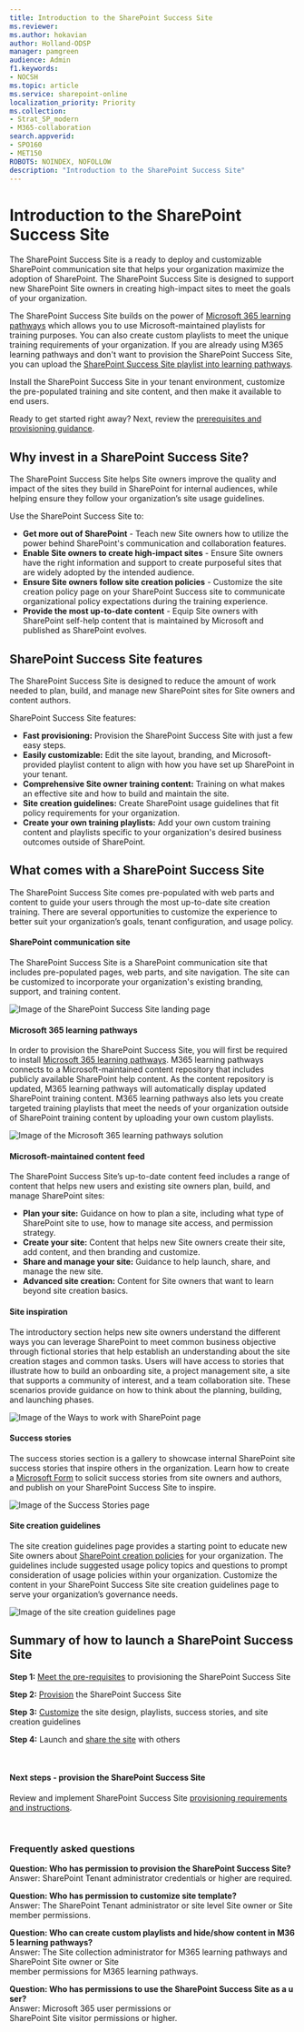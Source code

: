 ```yaml
---
title: Introduction to the SharePoint Success Site 
ms.reviewer: 
ms.author: hokavian
author: Holland-ODSP
manager: pamgreen
audience: Admin
f1.keywords:
- NOCSH
ms.topic: article
ms.service: sharepoint-online
localization_priority: Priority
ms.collection:  
- Strat_SP_modern
- M365-collaboration
search.appverid:
- SPO160
- MET150
ROBOTS: NOINDEX, NOFOLLOW
description: "Introduction to the SharePoint Success Site"
---
```


# Introduction to the SharePoint Success Site 

The SharePoint Success Site is a ready to deploy and customizable SharePoint communication site that helps your organization maximize the adoption of SharePoint. The SharePoint Success Site is designed to support new SharePoint Site owners in creating high-impact sites to meet the goals of your organization.

The SharePoint Success Site builds on the power of [Microsoft 365 learning pathways](https://docs.microsoft.com/office365/customlearning/) which allows you to use Microsoft-maintained playlists for training purposes. You can also create custom playlists to meet the unique training requirements of your organization. If you are already using M365 learning pathways and don't want to provision the SharePoint Success Site, you can upload the [SharePoint Success Site playlist into learning pathways](https://docs.microsoft.com/SharePoint/add-sss-cdn).

Install the SharePoint Success Site in your tenant environment, customize the pre-populated training and site content, and then make it available to end users.

Ready to get started right away? Next, review the [prerequisites and provisioning guidance](https://docs.microsoft.com/sharepoint/provision-sss).


## Why invest in a SharePoint Success Site?
The SharePoint Success Site helps Site owners improve the quality and impact of the sites they build in SharePoint for internal audiences, while helping ensure they follow your organization’s site usage guidelines. 

Use the SharePoint Success Site to:

- **Get more out of SharePoint** - Teach new Site owners how to utilize the power behind SharePoint's communication and collaboration features. 
- **Enable Site owners to create high-impact sites** - Ensure Site owners have the right information and support to create purposeful sites that are widely adopted by the intended audience. 
- **Ensure Site owners follow site creation policies** - Customize the site creation policy page on your SharePoint Success site to communicate organizational policy expectations during the training experience.
- **Provide the most up-to-date content** - Equip Site owners with SharePoint self-help content that is maintained by Microsoft and published as SharePoint evolves.



## SharePoint Success Site features
The SharePoint Success Site is designed to reduce the amount of work needed to plan, build, and manage new SharePoint sites for Site owners and content authors. 

SharePoint Success Site features:

- **Fast provisioning:** Provision the SharePoint Success Site with just a few easy steps.
- **Easily customizable:** Edit the site layout, branding, and Microsoft-provided playlist content to align with how you have set up SharePoint in your tenant.
- **Comprehensive Site owner training content:** Training on what makes an effective site and how to build and maintain the site.
- **Site creation guidelines:** Create SharePoint usage guidelines that fit policy requirements for your organization.
- **Create your own training playlists:** Add your own custom training content and playlists specific to your organization's desired business outcomes outside of SharePoint.


## What comes with a SharePoint Success Site 
The SharePoint Success Site comes pre-populated with web parts and content to guide your users through the most up-to-date site creation training. There are several opportunities to customize the experience to better suit your organization’s goals, tenant configuration, and usage policy. 

#### SharePoint communication site 
The SharePoint Success Site is a SharePoint communication site that includes pre-populated pages, web parts, and site navigation. The site can be customized to incorporate your organization's existing branding, support, and training content.

![Image of the SharePoint Success Site landing page](media/sss-landing.png)

#### Microsoft 365 learning pathways
In order to provision the SharePoint Success Site, you will first be required to install [Microsoft 365 learning pathways](https://docs.microsoft.com/office365/customlearning/). M365 learning pathways connects to a Microsoft-maintained content repository that includes publicly available SharePoint help content. As the content repository is updated, M365 learning pathways will automatically display updated SharePoint training content. M365 learning pathways also lets you create targeted training playlists that meet the needs of your organization outside of SharePoint training content by uploading your own custom playlists.

![Image of the Microsoft 365 learning pathways solution](media/sss-m365-learning-pathways.png)

#### Microsoft-maintained content feed
The SharePoint Success Site’s up-to-date content feed includes a range of content that helps new users and existing site owners plan, build, and manage SharePoint sites:

- **Plan your site:** Guidance on how to plan a site, including what type of SharePoint site to use, how to manage site access, and permission strategy.
- **Create your site:** Content that helps new Site owners create their site, add content, and then branding and customize.
- **Share and manage your site:** Guidance to help launch, share, and manage the new site.
- **Advanced site creation:** Content for Site owners that want to learn beyond site creation basics.

#### Site inspiration
The introductory section helps new site owners understand the different ways you can leverage SharePoint to meet common business objective through fictional stories that help establish an understanding about the site creation stages and common tasks. Users will have access to stories that illustrate how to build an onboarding site, a project management site, a site that supports a community of interest, and a team collaboration site. These scenarios provide guidance on how to think about the planning, building, and launching phases.

![Image of the Ways to work with SharePoint page](media/sss-ways-to-work.png)


#### Success stories
The success stories section is a gallery to showcase internal SharePoint site success stories that inspire others in the organization. Learn how to create a [Microsoft Form](https://support.microsoft.com/office/create-a-form-with-microsoft-forms-4ffb64cc-7d5d-402f-b82e-b1d49418fd9d#:~:text=%20Create%20a%20form%20with%20Microsoft%20Forms%20,names%20can%20contain%20up%20to%2090...%20More%20) to solicit success stories from site owners and authors, and publish on your SharePoint Success Site to inspire.

![Image of the Success Stories page](media/sss-success-stories.png)

#### Site creation guidelines 
The site creation guidelines page provides a starting point to educate new Site owners about [SharePoint creation policies](https://docs.microsoft.com/sharepoint/sites-usage-guidelines) for your organization. The guidelines include suggested usage policy topics and questions to prompt consideration of usage policies within your organization. Customize the content in your SharePoint Success Site site creation guidelines page to serve your organization’s governance needs.

![Image of the site creation guidelines page](media/sss-creation-guidelines.png)


## Summary of how to launch a SharePoint Success Site

**Step 1:** [Meet the pre-requisites](https://docs.microsoft.com/sharepoint/provision-sss#meet-the-prerequisites) to provisioning the SharePoint Success Site
<br> 

**Step 2:** [Provision](https://docs.microsoft.com/sharepoint/provision-sss#provision-the-sharepoint-success-site-1) the SharePoint Success Site 
<br> 

**Step 3:** [Customize](https://docs.microsoft.com/sharepoint/customize-sss) the site design, playlists, success stories, and site creation guidelines
<br> 

**Step 4:** Launch and [share the site](https://docs.microsoft.com/sharepoint/customize-sss#share-the-site-with-end-users) with others

<br>

#### Next steps - provision the SharePoint Success Site

Review and implement SharePoint Success Site [provisioning requirements and instructions](https://docs.microsoft.com/sharepoint/provision-sss).

<br>

### Frequently asked questions


**Question: Who has permission to provision the SharePoint Success Site?**
<br>
Answer: SharePoint Tenant administrator credentials or higher are required.
<br>

**Question: Who has permission to customize site template?**
<br>
Answer: The SharePoint Tenant administrator or site level Site owner or Site member permissions.
<br>

**Question: Who can create custom playlists and hide/show content in M365 learning pathways?**
<br>
Answer: The Site collection administrator for M365 learning pathways and SharePoint Site owner or Site member permissions for M365 learning pathways.
<br>

**Question: Who has permissions to use the SharePoint Success Site as a user?**
<br>
Answer: Microsoft 365 user permissions or SharePoint Site visitor permissions or higher.



